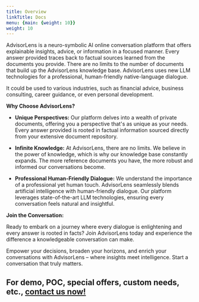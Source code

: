 ```yaml
---
title: Overview
linkTitle: Docs
menu: {main: {weight: 10}}
weight: 10
---
```


AdvisorLens is a neuro-symbolic AI online conversation platform that offers  explainable insights, advice, or information in a focused manner. Every answer provided traces back to factual sources learned from the documents you provide. There are no limits to the number of documents that build up the AdvisorLens knowledge base. AdvisorLens uses new LLM technologies for a professional, human-friendly native-language dialogue.

It could be used to various industries, such as financial advice, business consulting, career guidance, or even personal development.


**Why Choose AdvisorLens?**

* **Unique Perspectives:** Our platform delves into a wealth of private documents, offering you a perspective that's as unique as your needs. Every answer provided is rooted in factual information sourced directly from your extensive document repository. 

* **Infinite Knowledge:** At AdvisorLens, there are no limits. We believe in the power of knowledge, which is why our knowledge base constantly expands. The more reference documents you have, the more robust and informed our conversations become.

* **Professional Human-Friendly Dialogue:** We understand the importance of a professional yet human touch. AdvisorLens seamlessly blends artificial intelligence with human-friendly dialogue. Our platform leverages state-of-the-art LLM technologies, ensuring every conversation feels natural and insightful.

**Join the Conversation:**

Ready to embark on a journey where every dialogue is enlightening and every answer is rooted in facts? Join AdvisorLens today and experience the difference a knowledgeable conversation can make.

Empower your decisions, broaden your horizons, and enrich your conversations with AdvisorLens – where insights meet intelligence. Start a conversation that truly matters.

## For demo, POC, special offers, custom needs, etc., [contact us now!](/about)